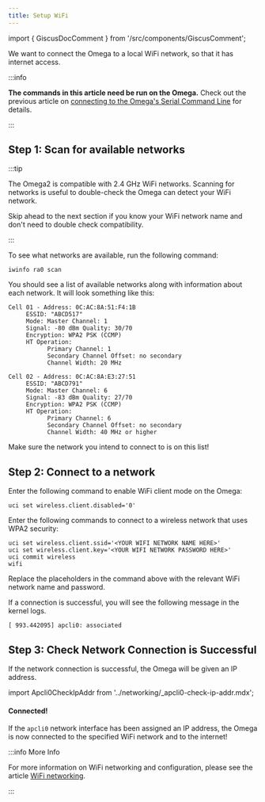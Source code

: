```yaml
---
title: Setup WiFi
---
```


import { GiscusDocComment } from '/src/components/GiscusComment';

We want to connect the Omega to a local WiFi network, so that it has internet access.

:::info 

**The commands in this article need be run on the Omega.** Check out the previous article on [connecting to the Omega's Serial Command Line](/quickstart/serial-command-line) for details.

:::

## Step 1: Scan for available networks

:::tip 

The Omega2 is compatible with 2.4 GHz WiFi networks. Scanning for networks is useful to double-check the Omega can detect your WiFi network. 

Skip ahead to the next section if you know your WiFi network name and don't need to double check compatibility.

:::

To see what networks are available, run the following command: 

```
iwinfo ra0 scan
```

You should see a list of available networks along with information about each network. It will look something like this:

```shell
Cell 01 - Address: 0C:AC:8A:51:F4:1B 
     ESSID: "ABCD517" 
     Mode: Master Channel: 1 
     Signal: -80 dBm Quality: 30/70 
     Encryption: WPA2 PSK (CCMP) 
     HT Operation: 
           Primary Channel: 1 
           Secondary Channel Offset: no secondary 
           Channel Width: 20 MHz 

Cell 02 - Address: 0C:AC:8A:E3:27:51 
     ESSID: "ABCD791" 
     Mode: Master Channel: 6 
     Signal: -83 dBm Quality: 27/70 
     Encryption: WPA2 PSK (CCMP) 
     HT Operation: 
           Primary Channel: 6 
           Secondary Channel Offset: no secondary 
           Channel Width: 40 MHz or higher
```

Make sure the network you intend to connect to is on this list!

## Step 2: Connect to a network

Enter the following command to enable WiFi client mode on the Omega:

```shell
uci set wireless.client.disabled='0'
```

Enter the following commands to connect to a wireless network that uses WPA2 security:

```shell
uci set wireless.client.ssid='<YOUR WIFI NETWORK NAME HERE>'
uci set wireless.client.key='<YOUR WIFI NETWORK PASSWORD HERE>'
uci commit wireless
wifi
```

Replace the placeholders in the command above with the relevant WiFi network name and password.

If a connection is successful, you will see the following message in the kernel logs.

```shell
[ 993.442095] apcli0: associated
```

## Step 3: Check Network Connection is Successful

If the network connection is successful, the Omega will be given an IP address. 

import Apcli0CheckIpAddr from '../networking/_apcli0-check-ip-addr.mdx';

<Apcli0CheckIpAddr/>

#### Connected! 

If the `apcli0` network interface has been assigned an IP address, the Omega is now connected to the specified WiFi network and to the internet!


:::info More Info

For more information on WiFi networking and configuration, please see the article [WiFi networking](/networking/wifi).

:::

<GiscusDocComment />